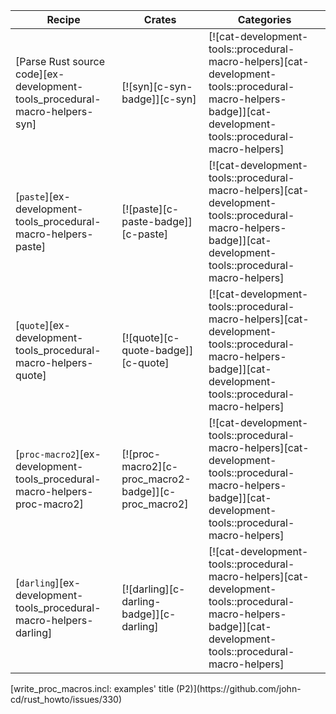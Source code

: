 | Recipe | Crates | Categories |
|--------|--------|------------|
| [Parse Rust source code][ex-development-tools_procedural-macro-helpers-syn] | [![syn][c-syn-badge]][c-syn] | [![cat-development-tools::procedural-macro-helpers][cat-development-tools::procedural-macro-helpers-badge]][cat-development-tools::procedural-macro-helpers] |
| [`paste`][ex-development-tools_procedural-macro-helpers-paste] | [![paste][c-paste-badge]][c-paste] | [![cat-development-tools::procedural-macro-helpers][cat-development-tools::procedural-macro-helpers-badge]][cat-development-tools::procedural-macro-helpers] |
| [`quote`][ex-development-tools_procedural-macro-helpers-quote] | [![quote][c-quote-badge]][c-quote] | [![cat-development-tools::procedural-macro-helpers][cat-development-tools::procedural-macro-helpers-badge]][cat-development-tools::procedural-macro-helpers] |
| [`proc-macro2`][ex-development-tools_procedural-macro-helpers-proc-macro2] | [![proc-macro2][c-proc_macro2-badge]][c-proc_macro2] | [![cat-development-tools::procedural-macro-helpers][cat-development-tools::procedural-macro-helpers-badge]][cat-development-tools::procedural-macro-helpers] |
| [`darling`][ex-development-tools_procedural-macro-helpers-darling] | [![darling][c-darling-badge]][c-darling] | [![cat-development-tools::procedural-macro-helpers][cat-development-tools::procedural-macro-helpers-badge]][cat-development-tools::procedural-macro-helpers] |

<div class="hidden">
[write_proc_macros.incl: examples' title (P2)](https://github.com/john-cd/rust_howto/issues/330)

</div>
